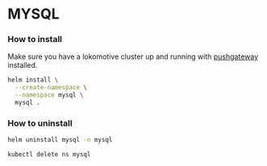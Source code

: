 # MYSQL

### How to install

Make sure you have a lokomotive cluster up and running with [pushgateway](https://github.com/kinvolk/service-mesh-benchmark/tree/master/configs/pushgateway) installed.

```bash
helm install \
  --create-namespace \
  --namespace mysql \
  mysql .
```

### How to uninstall

```bash
helm uninstall mysql -n mysql

kubectl delete ns mysql
```
